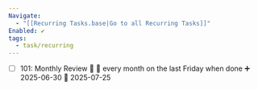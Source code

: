 ```yaml
---
Navigate:
  - "[[Recurring Tasks.base|Go to all Recurring Tasks]]"
Enabled: ✔️
tags:
  - task/recurring
---
```

- [ ] 101: Monthly Review 🔺 🔁 every month on the last Friday when done ➕ 2025-06-30 📅 2025-07-25